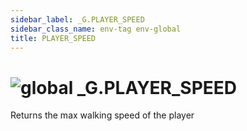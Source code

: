 ```yaml
---
sidebar_label: _G.PLAYER_SPEED
sidebar_class_name: env-tag env-global
title: PLAYER_SPEED
---
```


# <img src='/img/wiki/global.png' alt='global' classname='env-tag' /> **_G**.PLAYER_SPEED
Returns the max walking speed of the player<br/>
